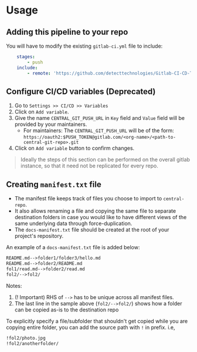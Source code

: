 # Usage

## Adding this pipeline to your repo

You will have to modify the existing `gitlab-ci.yml` file to include:

```yaml
    stages:
        - push
    include:
        - remote: 'https://github.com/detecttechnologies/Gitlab-CI-CD-Templates/raw/main/knowledge-portal/source/.gitlab-ci.yml'

```
## Configure CI/CD variables (Deprecated)

1. Go to `Settings >> CI/CD >> Variables`
2. Click on `Add variable`. 
3. Give the name `CENTRAL_GIT_PUSH_URL` in `Key` field and `Value` field will be provided by your maintainers.
    * For maintainers: The `CENTRAL_GIT_PUSH_URL` will be of the form: `https://oauth2:$PUSH_TOKEN@gitlab.com/<org-name>/<path-to-central-git-repo>.git`
4. Click on `Add variable` button to confirm changes. 


> Ideally the steps of this section can be performed on the overall gitlab instance, so that it need not be replicated for every repo.

## Creating `manifest.txt` file

- The manifest file keeps track of files you choose to import to `central-repo`.
- It also allows renaming a file and copying the same file to separate destination folders in case you would like to have different views of the same underlying data through force-duplication.
- The `docs-manifest.txt` file should be created at the root of your project's repository.

An example of a `docs-manifest.txt` file is added below:
```txt
README.md-->folder1/folder3/hello.md
README.md-->folder2/README.md
fol1/read.md-->folder2/read.md
fol2/-->fol2/
```
Notes:
1. (! Important) RHS of `-->` has to be unique across all manifest files.
2. The last line in the sample above (`fol2/-->fol2/`) shows how a folder can be copied as-is to the destination repo

To explicitly specify a file/subfolder that shouldn't get copied while you are copying entire folder, you can add the source path with `!` in prefix. i.e,
```txt
!fol2/photo.jpg
!fol2/anotherfolder/
```
